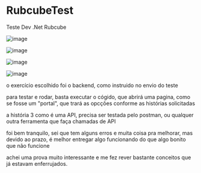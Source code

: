 # RubcubeTest
Teste Dev .Net Rubcube

![image](https://github.com/Andre13trigo/RubcubeTest/assets/102056079/16ea146d-5508-4d6f-a2e2-8cbe59d6615c)

![image](https://github.com/Andre13trigo/RubcubeTest/assets/102056079/539504a5-735a-4f96-bb2d-18ab325272f7)

![image](https://github.com/Andre13trigo/RubcubeTest/assets/102056079/6686d395-9058-4d17-b58a-71e54bf2040e)

![image](https://github.com/Andre13trigo/RubcubeTest/assets/102056079/1c7c8c6b-468e-49cf-acd0-0bd428bb4203)


o exercício escolhido foi o backend, como instruido no envio do teste

para testar e rodar, basta executar o cógido, que abrirá uma pagina, como se fosse um "portal", que trará as opcções conforme as histórias solicitadas

a história 3 como é uma API, precisa ser testada pelo postman, ou qualquer outra ferramenta que faça chamadas de API

foi bem tranquilo, sei que tem alguns erros e muita coisa pra melhorar, mas devido ao prazo, é melhor entregar algo funcionando do que algo bonito que não funcione

achei uma prova muito interessante e me fez rever bastante conceitos que já estavam enferrujados.
